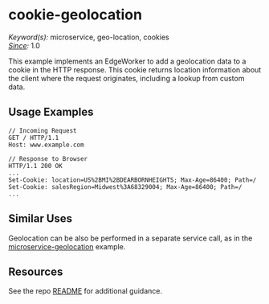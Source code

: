 # cookie-geolocation

*Keyword(s):* microservice, geo-location, cookies<br>
*[Since](https://learn.akamai.com/en-us/webhelp/edgeworkers/edgeworkers-user-guide/GUID-14077BCA-0D9F-422C-8273-2F3E37339D5B.html):* 1.0

This example implements an EdgeWorker to add a geolocation data to a cookie in the HTTP response.  This cookie returns location information about the client where the request originates, including a lookup from custom data.

## Usage Examples

````
// Incoming Request
GET / HTTP/1.1
Host: www.example.com

// Response to Browser
HTTP/1.1 200 OK
...
Set-Cookie: location=US%2BMI%2BDEARBORNHEIGHTS; Max-Age=86400; Path=/
Set-Cookie: salesRegion=Midwest%3A68329004; Max-Age=86400; Path=/
...
````
## Similar Uses

Geolocation can be also be performed in a separate service call, as in the [microservice-geolocation](https://github.com/akamai/edgeworkers-examples/tree/master/edgecompute/examples/personalization/microservice-geolocation) example.

## Resources
See the repo [README](https://github.com/akamai/edgeworkers-examples#Resources) for additional guidance.
